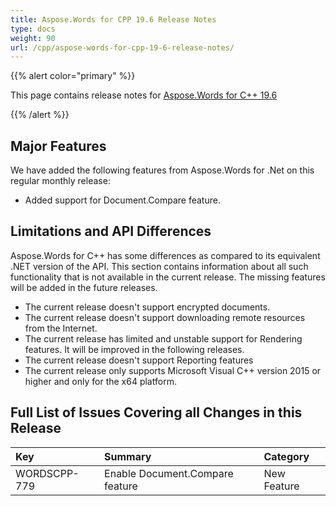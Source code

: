 ```yaml
---
title: Aspose.Words for CPP 19.6 Release Notes
type: docs
weight: 90
url: /cpp/aspose-words-for-cpp-19-6-release-notes/
---
```


{{% alert color="primary" %}} 

This page contains release notes for [Aspose.Words for C++ 19.6](https://www.nuget.org/packages/Aspose.Words.CPP/19.6)

{{% /alert %}} 

## **Major Features**

We have added the following features from Aspose.Words for .Net on this regular monthly release:

- Added support for Document.Compare feature.

## **Limitations and API Differences**

Aspose.Words for C++ has some differences as compared to its equivalent .NET version of the API. This section contains information about all such functionality that is not available in the current release.
The missing features will be added in the future releases.

- The current release doesn't support encrypted documents.
- The current release doesn't support downloading remote resources from the Internet.
- The current release has limited and unstable support for Rendering features. It will be improved in the following releases.
- The current release doesn't support Reporting features
- The current release only supports Microsoft Visual C++ version 2015 or higher and only for the x64 platform.

## **Full List of Issues Covering all Changes in this Release**

|Key|Summary|Category|
| :- | :- | :- |
|WORDSCPP-779|Enable Document.Compare feature|New Feature|

